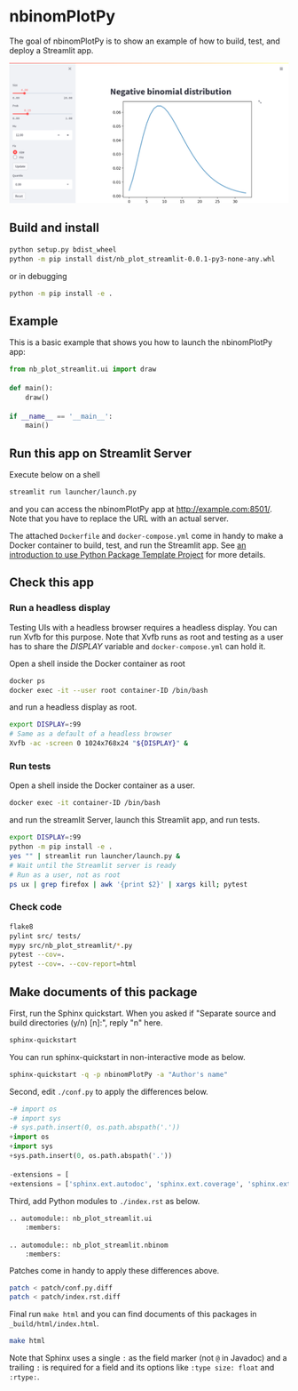 # nbinomPlotPy

The goal of nbinomPlotPy is to show an example of how to build, test, and deploy a Streamlit app.

![Page Sample](tests/data/screen_shot_initial.png)

## Build and install

``` bash
python setup.py bdist_wheel
python -m pip install dist/nb_plot_streamlit-0.0.1-py3-none-any.whl
```

or in debugging

``` bash
python -m pip install -e .
```

## Example

This is a basic example that shows you how to launch the nbinomPlotPy app:

``` python
from nb_plot_streamlit.ui import draw

def main():
    draw()

if __name__ == '__main__':
    main()
```

## Run this app on Streamlit Server

Execute below on a shell

``` bash
streamlit run launcher/launch.py
```

and you can access the nbinomPlotPy app at <http://example.com:8501/>. Note that you have to replace the URL with an actual server.

The attached `Dockerfile` and `docker-compose.yml` come in handy to make a Docker container to build, test, and run the Streamlit app. See [an introduction to use Python Package Template Project](https://github.com/zettsu-t/create-py-package) for more details.


## Check this app

### Run a headless display

Testing UIs with a headless browser requires a headless display. You can run Xvfb for this purpose. Note that Xvfb runs as root and testing as a user has to share the *DISPLAY* variable and `docker-compose.yml` can hold it.

Open a shell inside the Docker container as root

``` bash
docker ps
docker exec -it --user root container-ID /bin/bash
```

and run a headless display as root.

``` bash
export DISPLAY=:99
# Same as a default of a headless browser
Xvfb -ac -screen 0 1024x768x24 "${DISPLAY}" &
```

### Run tests

Open a shell inside the Docker container as a user.

``` bash
docker exec -it container-ID /bin/bash
```

and run the streamlit Server, launch this Streamlit app, and run tests.

``` bash
export DISPLAY=:99
python -m pip install -e .
yes "" | streamlit run launcher/launch.py &
# Wait until the Streamlit server is ready
# Run as a user, not as root
ps ux | grep firefox | awk '{print $2}' | xargs kill; pytest
```

### Check code

``` bash
flake8
pylint src/ tests/
mypy src/nb_plot_streamlit/*.py
pytest --cov=.
pytest --cov=. --cov-report=html
```

## Make documents of this package

First, run the Sphinx quickstart. When you asked if "Separate source and build directories (y/n) [n]:", reply "n" here.

``` bash
sphinx-quickstart
```

You can run sphinx-quickstart in non-interactive mode as below.

``` bash
sphinx-quickstart -q -p nbinomPlotPy -a "Author's name"
```

Second, edit `./conf.py` to apply the differences below.

``` python
-# import os
-# import sys
-# sys.path.insert(0, os.path.abspath('.'))
+import os
+import sys
+sys.path.insert(0, os.path.abspath('.'))

-extensions = [
+extensions = ['sphinx.ext.autodoc', 'sphinx.ext.coverage', 'sphinx.ext.napoleon'
```

Third, add Python modules to `./index.rst` as below.

```
.. automodule:: nb_plot_streamlit.ui
    :members:

.. automodule:: nb_plot_streamlit.nbinom
    :members:
```

Patches come in handy to apply these differences above.

``` bash
patch < patch/conf.py.diff
patch < patch/index.rst.diff
```

Final run `make html` and you can find documents of this packages in `_build/html/index.html`.

``` bash
make html
```

Note that Sphinx uses a single `:` as the field marker (not `@` in Javadoc) and a trailing `:` is required for a field and its options like `:type size: float` and `:rtype:`.
